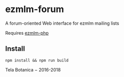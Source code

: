 # ezmlm-forum
A forum-oriented Web interface for ezmlm mailing lists

Requires [ezmlm-php](https://github.com/telabotanica/ezmlm-php)

## Install
`npm install && npm run build`

Tela Botanica − 2016-2018
